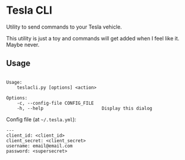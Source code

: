 # Tesla CLI

Utility to send commands to your Tesla vehicle.

This utility is just a toy and commands will get added when I feel like it.
Maybe never.

## Usage

```

Usage:
    teslacli.py [options] <action>

Options:
    -c, --config-file CONFIG_FILE
    -h, --help                      Display this dialog

```

Config file (at `~/.tesla.yml`):

```
---
client_id: <client_id>
client_secret: <client_secret>
username: email@email.com
password: <supersecret>
```